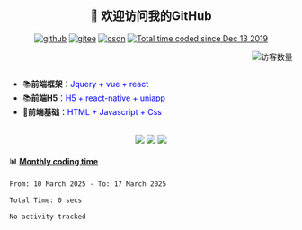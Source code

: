 <h2 align="center">👋 欢迎访问我的GitHub</h2>
<p align="center">
  <a href="https://github.com/chrisworkalx"><img src="https://img.shields.io/badge/GitHub-ff79c6" alt="github"></a>
  <a href="https://gitee.com/chrisworkalx"><img src="https://img.shields.io/badge/Gitee-fe7300" alt="gitee"></a>
  <a href="https://blog.csdn.net/sinat_41839693"><img src="https://img.shields.io/badge/CSDN-cf000e" alt="csdn"></a>
  <a href="https://wakatime.com/@chrisworkalx"><img src="https://wakatime.com/badge/user/938325ad-aa1b-4e8a-8efd-04fff7660bd5.svg" alt="Total time coded since Dec 13 2019" /></a>
</p>

<div align="center">
  <img align='right' src="https://profile-counter.glitch.me/chrisworkalx/count.svg" alt="访客数量"/>
</div>
<br />
<br />

<!-- <p align="center">
  <img height="200" src="https://github-readme-stats.vercel.app/api?username=chrisworkalx&show_icons=true&theme=dracula&include_all_commits=true" />
  <img height="200" src="https://github-readme-stats.vercel.app/api/top-langs/?username=chrisworkalx&theme=dracula&show_icons=true" />
</p> -->

- 📚**前端框架**：<font color=blue>Jquery + vue + react</font>
- 📚**前端H5**：<font color=blue>H5 + react-native + uniapp</font>
- 📝**前端基础**：<font color=blue>HTML + Javascript + Css</font>
<!-- - 💻**后端**：<font color=red>Java + Python + C++ + C#</font> -->
<!-- - 💼**数据库**：<font color=red>MySQL + Redis + MongoDB</font> -->
<!-- - 🔥**运维**：<font color=red>nginx + docker + gitlab</font> -->

<br />

<!--START_SECTION:gomoku-->
<div align="center">
  <img src="https://img.shields.io/badge/Total%20moves-219-blue">
  <img src="https://img.shields.io/badge/Completed%20games-16-brightgreen">
  <img src="https://img.shields.io/badge/Total%20players-90-orange">
</div>

#### :bar_chart: [Monthly coding time](https://github.com/muety/wakapi)


<!--START_SECTION:waka-->

```txt
From: 10 March 2025 - To: 17 March 2025

Total Time: 0 secs

No activity tracked
```

<!--END_SECTION:waka-->
